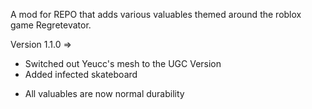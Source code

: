 A mod for REPO that adds various valuables themed around the roblox game Regretevator.

Version 1.1.0 =>
+ Switched out Yeucc's mesh to the UGC Version
+ Added infected skateboard
- All valuables are now normal durability